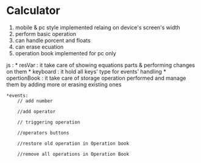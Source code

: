# Calculator

1) mobile & pc style implemented relaing on device's screen's width
2) perform basic operation
3) can handle porcent and floats 
4) can erase ecuation
5) operation book implemented for pc only



js :
    * resVar : it take care of showing equations parts & performing changes on them
    * keyboard : it hold all keys' type for events' handling 
    * opertionBook : it take care of storage operation performed and manage them by adding more or erasing  existing ones

    *events:
        // add number  

        //add operator

        // triggering operation 

        //operators buttons 

        //restore old operation in Operation book

        //remove all operations in Operation Book
